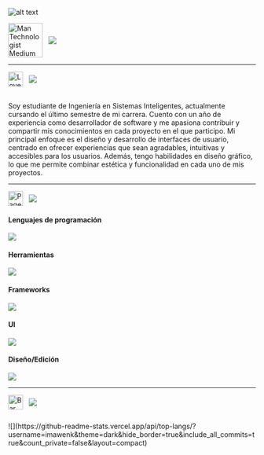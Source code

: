 ![alt text](https://i.imgur.com/XcDrOqF.png)

<!--Encabezado-->
<div style = "display: flex; align-items:center">
    <img src="https://raw.githubusercontent.com/Tarikul-Islam-Anik/Animated-Fluent-Emojis/master/Emojis/People%20with%20professions/Man%20Technologist%20Medium%20Skin%20Tone.png" alt="Man Technologist Medium Skin Tone" width="70" height="70"/>
    &nbsp;&nbsp;&nbsp;
    <span>
        <img src="https://readme-typing-svg.herokuapp.com/?font=Roboto&weight=900&size=50=true&vCenter=true&width=500&height=90&duration=4000&color=F0F0F0&lines=Hola,+¿Qué+tal?+✌🏽;+Soy+Ricardo!+😁;"/>
    </span> 
</div>

<hr>

<!--Seccion: Acerca de mí-->
<div style="display: flex; align-items:center">
    <img src="https://raw.githubusercontent.com/Tarikul-Islam-Anik/Animated-Fluent-Emojis/master/Emojis/Hand%20gestures/Love-You%20Gesture%20Medium-Dark%20Skin%20Tone.png" alt="Love-You Gesture Medium-Dark Skin Tone" width="30" height="30"/> 
    &nbsp;&nbsp;&nbsp;
    <span>
        <img src="https://readme-typing-svg.herokuapp.com/?font=Roboto&weight=900&size=26=true&vCenter=true&width=200&height=40&duration=6000&color=F0F0F0&lines=Acerca+de+mí;"/>
    </span>
    <span></span>
</div>

<div>
    </br>
    <p>Soy estudiante de Ingeniería en Sistemas Inteligentes, actualmente cursando el último semestre de mi carrera. Cuento con un año de experiencia como desarrollador de software y me apasiona contribuir y compartir mis conocimientos en cada proyecto en el que participo. Mi principal enfoque es el diseño y desarrollo de interfaces de usuario, centrado en ofrecer experiencias que sean agradables, intuitivas y accesibles para los usuarios. Además, tengo habilidades en diseño gráfico, lo que me permite combinar estética y funcionalidad en cada uno de mis proyectos.</p>
</div>

<hr>

<!--Seccion: Habilidades-->
<div style="display: flex; align-items:center">
    <img src="https://raw.githubusercontent.com/Tarikul-Islam-Anik/Animated-Fluent-Emojis/master/Emojis/Objects/Page%20with%20Curl.png" alt="Page with Curl" width="30" height="30"/>
    &nbsp;&nbsp;&nbsp;
    <span>
        <img src="https://readme-typing-svg.herokuapp.com/?font=Roboto&weight=900&size=26=true&vCenter=true&width=200&height=40&duration=6000&color=F0F0F0&lines=Habilidades;"/>  
    </span>
    <span></span>
</div>
<div>
    <h4>Lenguajes de programación</h4>
    <a href="https://skillicons.dev">
        <img src="https://skillicons.dev/icons?i=html,css,js,ts,py,php,c,cs,cpp,dart&theme=dark">
    </a>
    <h4>Herramientas</h4>
    <a href="https://skillicons.dev">
        <img src="https://skillicons.dev/icons?i=vscode,visualstudio,androidstudio,github,git,mysql,sqlite&theme=dark">
    </a>
    <h4>Frameworks</h4>
    <a href="https://skillicons.dev">
        <img src="https://skillicons.dev/icons?i=react,vue,angular,laravel,flutter,dotnet&theme=dark">
    </a>
    <h4>UI</h4>
    <a href = "https://skillicons.dev">
        <img src="https://skillicons.dev/icons?i=bootstrap,jquery&theme=dark">
    </a>
    <h4>Diseño/Edición</h4>
    <a href = "https://skillicons.dev">
        <img src="https://skillicons.dev/icons?i=figma,photoshop,illustrator,pr&theme=dark">
    </a>
</div>

<hr>

<div style="display: flex; align-items:center">
    <img src="https://raw.githubusercontent.com/Tarikul-Islam-Anik/Animated-Fluent-Emojis/master/Emojis/Objects/Bar%20Chart.png" alt="Bar Chart" width="30" height="30"/>
    &nbsp;&nbsp;&nbsp;
    <span>
        <img src="https://readme-typing-svg.herokuapp.com/?font=Roboto&weight=900&size=26=true&vCenter=true&width=200&height=40&duration=6000&color=F0F0F0&lines=Estadísticas;"/>  
    </span>
    <span></span>
</div>

<div style="margin-top: 25px"></div>
<!--Stats-->
![](https://github-readme-stats.vercel.app/api/top-langs/?username=imawenk&theme=dark&hide_border=true&include_all_commits=true&count_private=false&layout=compact)





